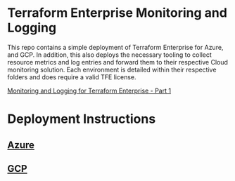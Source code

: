 # Terraform Enterprise Monitoring and Logging
This repo contains a simple deployment of Terraform Enterprise for Azure, and GCP. In addition, this also deploys the necessary tooling to collect resource metrics and log entries and forward them to their respective Cloud monitoring solution. Each environment is detailed within their respective folders and does require a valid TFE license. 

[Monitoring and Logging for Terraform Enterprise - Part 1](https://medium.com/hashicorp-engineering/monitoring-and-logging-for-terraform-enterprise-69b5895d6afa?source=friends_link&sk=e2fdf99032412731655916a4bd6e7b44)

# Deployment Instructions

## [Azure](https://github.com/peytoncasper/terraform-enterprise-monitoring//tree/master/azure)

## [GCP](https://github.com/peytoncasper/terraform-enterprise-monitoring//tree/master/gcp)
